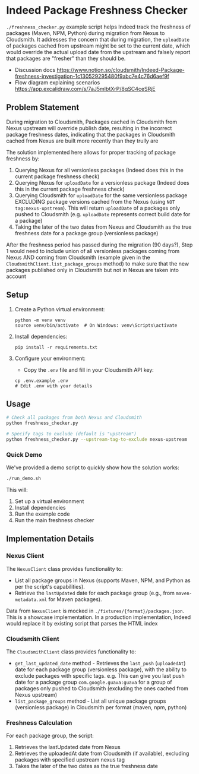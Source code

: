 # Indeed Package Freshness Checker

`./freshness_checker.py` example script helps Indeed track the freshness of packages (Maven, NPM, Python) during migration from Nexus to Cloudsmith. It addresses the concern that during migration, the `uploadDate` of packages cached from upstream might be set to the current date, which would override the actual upload date from the upstream and falsely report that packages are "fresher" than they should be.

* Discussion docs https://www.notion.so/cloudsmith/Indeed-Package-freshness-investigation-1c130529295480f9abc7e4c76d6aef9f
* Flow diagram explaining scenarios https://app.excalidraw.com/s/7aJ5mIbtXrP/8qSC4ceSRjE

## Problem Statement

During migration to Cloudsmith, Packages cached in Cloudsmith from Nexus upstream will override publish date, resulting in the incorrect package freshness dates, indicating that the packages in Cloudsmith cached from Nexus are built more recently than they trully are

The solution implemented here allows for proper tracking of package freshness by:
1. Querying Nexus for all versionless packages (Indeed does this in the current package freshness check)
2. Querying Nexus for `uploadDate` for a versionless package (Indeed does this in the current package freshness check)
3. Querying Cloudsmith for `uploadDate` for the same versionless package EXCLUDING package versions cached from the Nexus (using `NOT tag:nexus-upstream`). This will return `uploadDate` of a packages only pushed to Cloudsmith (e.g. `uploadDate` represents correct build date for a package)
4. Taking the later of the two dates from Nexus and Cloudsmith as the true freshness date for a package group (versionless package)


After the freshness period has passed during the migration (90 days?), Step 1 would need to include union of all versionless packages coming from Nexus AND coming from Cloudsmith (example given in the `CloudsmithClient.list_package_groups` method) to make sure that the new packages published only in Cloudsmith but not in Nexus are taken into account

## Setup

1. Create a Python virtual environment:
   ```
   python -m venv venv
   source venv/bin/activate  # On Windows: venv\Scripts\activate
   ```

2. Install dependencies:
   ```
   pip install -r requirements.txt
   ```

3. Configure your environment:
   - Copy the `.env` file and fill in your Cloudsmith API key:
   ```
   cp .env.example .env
   # Edit .env with your details
   ```

## Usage

```bash
# Check all packages from both Nexus and Cloudsmith
python freshness_checker.py

# Specify tags to exclude (default is "upstream")
python freshness_checker.py --upstream-tag-to-exclude nexus-upstream
```

### Quick Demo

We've provided a demo script to quickly show how the solution works:

```bash
./run_demo.sh
```

This will:
1. Set up a virtual environment
2. Install dependencies
3. Run the example code
4. Run the main freshness checker


## Implementation Details

### Nexus Client

The `NexusClient` class provides functionality to:
- List all package groups in Nexus (supports Maven, NPM, and Python as per the script's capabilities).
- Retrieve the `lastUpdated` date for each package group (e.g., from `maven-metadata.xml` for Maven packages).

Data from `NexusClient` is mocked in `./fixtures/{format}/packages.json`. This is a showcase implementation. In a production implementation, Indeed would replace it by existing script that parses the HTML index

### Cloudsmith Client

The `CloudsmithClient` class provides functionality to:
- `get_last_updated_date` method - Retrieves the `last_push` (`uploadedAt`) date for each package group (versionless package), with the ability to exclude packages with specific tags. e.g. This can give you last push date for a package group `com.google.guava:guava` for a group of packages only pushed to Cloudsmith (excluding the ones cached from Nexus upstream)
- `list_package_groups` method - List all unique package groups (versionless package) in Cloudsmith per format (maven, npm, python)

### Freshness Calculation

For each package group, the script:
1. Retrieves the lastUpdated date from Nexus
2. Retrieves the uploadedAt date from Cloudsmith (if available), excluding packages with specified upstream nexus tag
3. Takes the later of the two dates as the true freshness date
